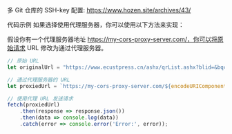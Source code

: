 
多 Git 仓库的 SSH-key 配置: https://www.hozen.site/archives/43/

代码示例
如果选择使用代理服务器，你可以使用以下方法来实现：

假设你有一个代理服务器地址 https://my-cors-proxy-server.com/，你可以将原始请求 URL 修改为通过代理服务器。
```js
// 原始 URL
let originalUrl = "https://www.ecustpress.cn/ashx/qrList.ashx?blid=&bqcg_id=&bqc_id=";

// 通过代理服务器的 URL
let proxiedUrl = `https://my-cors-proxy-server.com/${encodeURIComponent(originalUrl)}`;

// 使用代理 URL 发送请求
fetch(proxiedUrl)
    .then(response => response.json())
    .then(data => console.log(data))
    .catch(error => console.error('Error:', error));
```
